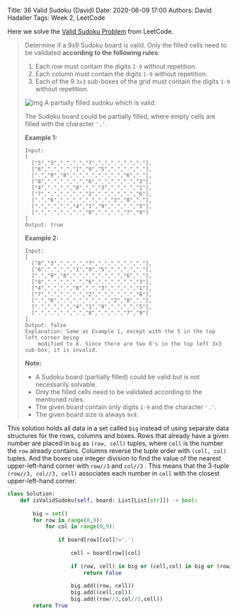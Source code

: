 Title: 36 Valid Sudoku (David)
Date: 2020-06-09 17:00
Authors: David Hadaller
Tags: Week 2, LeetCode



Here we solve the [Valid Sudoku Problem](https://leetcode.com/problems/valid-sudoku/) from LeetCode.

> Determine if a 9x9 Sudoku board is valid. Only the filled cells need to be validated **according to the following rules**:
>
> 1. Each row must contain the digits `1-9` without repetition.
> 2. Each column must contain the digits `1-9` without repetition.
> 3. Each of the 9 `3x3` sub-boxes of the grid must contain the digits `1-9` without repetition.
>
> ![img](https://upload.wikimedia.org/wikipedia/commons/thumb/f/ff/Sudoku-by-L2G-20050714.svg/250px-Sudoku-by-L2G-20050714.svg.png)
>  A partially filled sudoku which is valid.
>
> The Sudoku board could be partially filled, where empty cells are filled with the character `'.'`.
>
> **Example 1:**
>
> ```
> Input:
> [
>   ["5","3",".",".","7",".",".",".","."],
>   ["6",".",".","1","9","5",".",".","."],
>   [".","9","8",".",".",".",".","6","."],
>   ["8",".",".",".","6",".",".",".","3"],
>   ["4",".",".","8",".","3",".",".","1"],
>   ["7",".",".",".","2",".",".",".","6"],
>   [".","6",".",".",".",".","2","8","."],
>   [".",".",".","4","1","9",".",".","5"],
>   [".",".",".",".","8",".",".","7","9"]
> ]
> Output: true
> ```
>
> **Example 2:**
>
> ```
> Input:
> [
>   ["8","3",".",".","7",".",".",".","."],
>   ["6",".",".","1","9","5",".",".","."],
>   [".","9","8",".",".",".",".","6","."],
>   ["8",".",".",".","6",".",".",".","3"],
>   ["4",".",".","8",".","3",".",".","1"],
>   ["7",".",".",".","2",".",".",".","6"],
>   [".","6",".",".",".",".","2","8","."],
>   [".",".",".","4","1","9",".",".","5"],
>   [".",".",".",".","8",".",".","7","9"]
> ]
> Output: false
> Explanation: Same as Example 1, except with the 5 in the top left corner being 
>     modified to 8. Since there are two 8's in the top left 3x3 sub-box, it is invalid.
> ```
>
> **Note:**
>
> - A Sudoku board (partially filled) could be valid but is not necessarily solvable.
> - Only the filled cells need to be validated according to the mentioned rules.
> - The given board contain only digits `1-9` and the character `'.'`.
> - The given board size is always `9x9`.



This solution holds all data in a set called `big` instead of using separate data structures for the rows, columns and boxes. Rows that already have a given number are placed in `big` as `(row, cell)` tuples, where `cell` is the number the `row` already contains. Columns reverse the tuple order with `(cell, col)` tuples. And the boxes use integer division to find the value of the nearest upper-left-hand corner with `row//3` and `col//3` .  This means that the 3-tuple `(row//3, col//3, cell)` associates each number in `cell` with the closest upper-left-hand corner.

```python
class Solution:
    def isValidSudoku(self, board: List[List[str]]) -> bool:
        
        big = set()
        for row in range(0,9):
            for col in range(0,9):
                
                if board[row][col]!='.':
                    
                    cell = board[row][col]
                    
                    if (row, cell) in big or (cell,col) in big or (row//3,col//3,cell) in big:
                        return False
                    
                    big.add((row, cell))
                    big.add((cell,col))
                    big.add((row//3,col//3,cell))
        return True
                    
```





